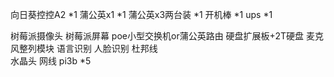 向日葵控控A2 *1
蒲公英x1     *1
蒲公英x3两台装 *1
开机棒          *1
ups         *1

树莓派摄像头
树莓派屏幕
poe小型交换机or蒲公英路由
硬盘扩展板+2T硬盘
麦克风整列模块 语言识别  人脸识别
杜邦线  
水晶头
网线
pi3b *5